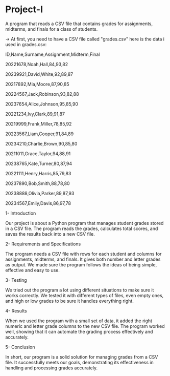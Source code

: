 # Project-I
A program that reads a CSV file that contains grades for assignments, midterms, and finals for a class of students.

-> At first, you need to have a CSV file called "grades.csv"
here is the data i used in grades.csv:

ID,Name,Surname,Assignment,Midterm,Final 

20221678,Noah,Hall,84,93,82 

20239921,David,White,92,89,87 

20217892,Mia,Moore,87,90,85 

20224567,Jack,Robinson,93,82,88 

20237654,Alice,Johnson,95,85,90 

20221234,Ivy,Clark,89,91,87 

20219999,Frank,Miller,78,85,92 

20223567,Liam,Cooper,91,84,89 

20234210,Charlie,Brown,90,85,80 

20211011,Grace,Taylor,94,88,91 

20238765,Kate,Turner,80,87,94 

20221111,Henry,Harris,85,79,83 

20237890,Bob,Smith,88,78,80 

20238888,Olivia,Parker,89,87,93 

20234567,Emily,Davis,86,97,78 

1- Introduction 

Our project is about a Python program that manages student grades stored in a CSV file. The program reads the grades, calculates total scores, and saves the results back into a new CSV file. 

2- Requirements and Specifications 

The program needs a CSV file with rows for each student and columns for assignments, midterms, and finals. It gives both number and letter grades as output. We made sure the program follows the ideas of being simple, effective and easy to use. 

3- Testing 

We tried out the program a lot using different situations to make sure it works correctly. We tested it with different types of files, even empty ones, and high or low grades to be sure it handles everything right. 

4- Results 

When we used the program with a small set of data, it added the right numeric and letter grade columns to the new CSV file. The program worked well, showing that it can automate the grading process effectively and accurately. 

5- Conclusion 

In short, our program is a solid solution for managing grades from a CSV file. It successfully meets our goals, demonstrating its effectiveness in handling and processing grades accurately. 
